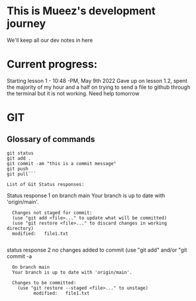 # This is Mueez's development journey

We'll keep all our dev notes in here

# Current progress:
Starting lesson 1 - 10:48 -PM, May 9th 2022
Gave up on lesson 1.2, spent the majority of my hour and a half on trying to send a file to github through the terminal but it is not working. Need help tomorrow 


# GIT

## Glossary of commands
```clear
git status
git add .
git commit -am "this is a commit message"
git push
git pull```

List of Git Status responses:

```
Status response 1
      on branch main
      Your branch is up to date with 'origin/main'.

      Changes not staged for commit:
      (use "git add <file>..." to update what will be committed)
      (use "git restore <file>..." to discard changes in working directory)
      modified:   file1.txt
```

```
status response 2
      no changes added to commit (use "git add" and/or "git commit -a

      On branch main
      Your branch is up to date with 'origin/main'.

      Changes to be committed:
        (use "git restore --staged <file>..." to unstage)
              modified:   file1.txt
```

